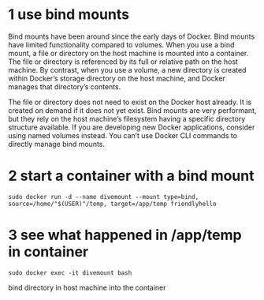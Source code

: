 # 1 use bind mounts

Bind mounts have been around since the early days of Docker. Bind mounts have limited functionality compared to volumes. When you use a bind mount, a file or directory on the host machine is mounted into a container. The file or directory is referenced by its full or relative path on the host machine. By contrast, when you use a volume, a new directory is created within Docker’s storage directory on the host machine, and Docker manages that directory’s contents.

The file or directory does not need to exist on the Docker host already. It is created on demand if it does not yet exist. Bind mounts are very performant, but they rely on the host machine’s filesystem having a specific directory structure available. If you are developing new Docker applications, consider using named volumes instead. You can’t use Docker CLI commands to directly manage bind mounts.


# 2 start a container with a bind mount
~~~
sudo docker run -d --name divemount --mount type=bind, source=/home/"$(USER)"/temp, target=/app/temp friendlyhello
~~~

# 3 see what happened in /app/temp in container
~~~
sudo docker exec -it divemount bash
~~~

bind directory in host machine into the container
